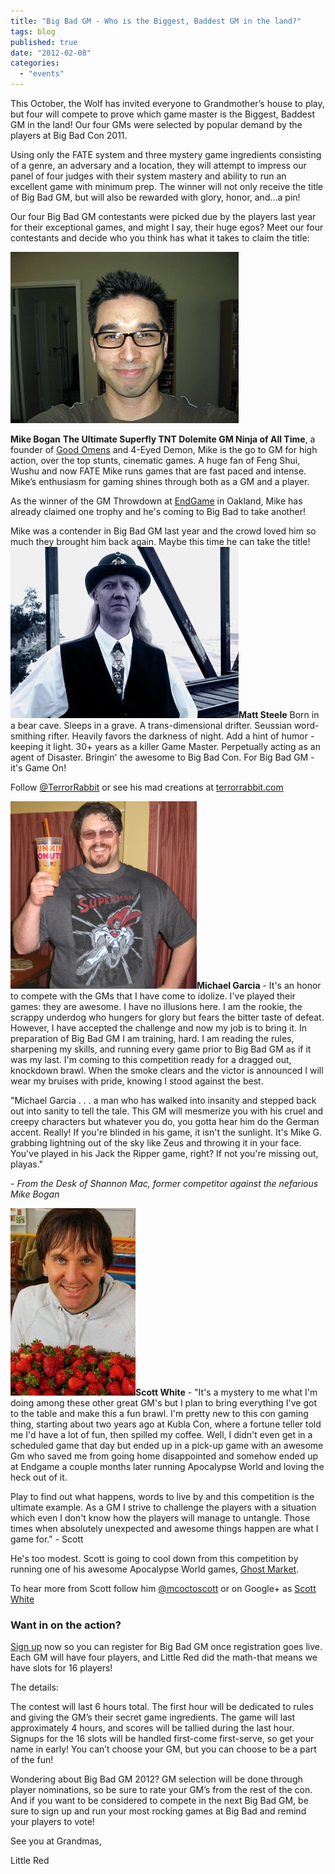 ```yaml
---
title: "Big Bad GM - Who is the Biggest, Baddest GM in the land?"
tags: blog
published: true
date: "2012-02-08"
categories: 
  - "events"
---
```


This October, the Wolf has invited everyone to Grandmother’s house to play, but four will compete to prove which game master is the Biggest, Baddest GM in the land! Our four GMs were selected by popular demand by the players at Big Bad Con 2011.

Using only the FATE system and three mystery game ingredients consisting of a genre, an adversary and a location, they will attempt to impress our panel of four judges with their system mastery and ability to run an excellent game with minimum prep. The winner will not only receive the title of Big Bad GM, but will also be rewarded with glory, honor, and…a pin!

Our four Big Bad GM contestants were picked due by the players last year for their exceptional games, and might I say, their huge egos? Meet our four contestants and decide who you think has what it takes to claim the title:

[![](/images/mike.jpg "mike")](http://www.bigbadcon.com/wp-content/uploads/2011/02/mike.jpg)

**Mike Bogan** **The Ultimate Superfly TNT Dolemite GM Ninja of All Time**, a founder of [Good Omens](http://www.goodomensgames.com/) and 4-Eyed Demon, Mike is the go to GM for high action, over the top stunts, cinematic games. A huge fan of Feng Shui, Wushu and now FATE Mike runs games that are fast paced and intense. Mike’s enthusiasm for gaming shines through both as a GM and a player.

As the winner of the GM Throwdown at [EndGame](http://www.endgameoakland.com/) in Oakland, Mike has already claimed one trophy and he's coming to Big Bad to take another!

Mike was a contender in Big Bad GM last year and the crowd loved him so much they brought him back again. Maybe this time he can take the title! [![Matt Steele](/images/matt.jpg "Matt Steele")](../wp-content/uploads/2011/02/matt.jpg)**Matt Steele** Born in a bear cave. Sleeps in a grave. A trans-dimensional drifter. Seussian word-smithing rifter. Heavily favors the darkness of night. Add a hint of humor - keeping it light. 30+ years as a killer Game Master. Perpetually acting as an agent of Disaster. Bringin' the awesome to Big Bad Con. For Big Bad GM - it's Game On!

Follow [@TerrorRabbit](http://twitter.com/#%21/TerrorRabbit) or see his mad creations at [terrorrabbit.com](http://terrorrabbit.com/)

[![](/images/Staythirstymyfriends-298x300.jpg "Michael Garcia")](http://www.bigbadcon.com/wp-content/uploads/2012/02/Staythirstymyfriends.jpg)**Michael Garcia** - It's an honor to compete with the GMs that I have come to idolize. I've played their games: they are awesome. I have no illusions here. I am the rookie, the scrappy underdog who hungers for glory but fears the bitter taste of defeat. However, I have accepted the challenge and now my job is to bring it. In preparation of Big Bad GM I am training, hard. I am reading the rules, sharpening my skills, and running every game prior to Big Bad GM as if it was my last. I'm coming to this competition ready for a dragged out, knockdown brawl. When the smoke clears and the victor is announced I will wear my bruises with pride, knowing I stood against the best.

"Michael Garcia . . . a man who has walked into insanity and stepped back out into sanity to tell the tale. This GM will mesmerize you with his cruel and creepy characters but whatever you do, you gotta hear him do the German accent. Really! If you're blinded in his game, it isn't the sunlight. It's Mike G. grabbing lightning out of the sky like Zeus and throwing it in your face. You've played in his Jack the Ripper game, right? If not you're missing out, playas."

\- _From the Desk of Shannon Mac, former competitor against the nefarious Mike Bogan_

[![](/images/32285_117807314926066_100000903931948_95822_2348231_n-200x300.jpg "Scott!")](http://www.bigbadcon.com/wp-content/uploads/2012/02/32285_117807314926066_100000903931948_95822_2348231_n.jpg)**Scott White** - "It's a mystery to me what I'm doing among these other great GM's but I plan to bring everything I've got to the table and make this a fun brawl. I'm pretty new to this con gaming thing, starting about two years ago at Kubla Con, where a fortune teller told me I'd have a lot of fun, then spilled my coffee. Well, I didn't even get in a scheduled game that day but ended up in a pick-up game with an awesome Gm who saved me from going home disappointed and somehow ended up at Endgame a couple months later running Apocalypse World and loving the heck out of it.

Play to find out what happens, words to live by and this competition is the ultimate example. As a GM I strive to challenge the players with a situation which even I don't know how the players will manage to untangle. Those times when absolutely unexpected and awesome things happen are what I game for." - Scott

He's too modest. Scott is going to cool down from this competition by running one of his awesome Apocalypse World games, [Ghost Market](http://www.bigbadcon.com/events/ghost-market/ "Ghost Market").

To hear more from Scott follow him [@mcoctoscott](https://twitter.com/#!/mcoctoscott "MC Octoscott") or on Google+ as [Scott White](https://plus.google.com/u/0/101114126237721414196/posts "Scott White")

### Want in on the action?

[Sign up](http://www.bigbadcon.com/?page_id=17) now so you can register for Big Bad GM once registration goes live. Each GM will have four players, and Little Red did the math-that means we have slots for 16 players!

The details:

The contest will last 6 hours total. The first hour will be dedicated to rules and giving the GM’s their secret game ingredients. The game will last approximately 4 hours, and scores will be tallied during the last hour. Signups for the 16 slots will be handled first-come first-serve, so get your name in early! You can’t choose your GM, but you can choose to be a part of the fun!

Wondering about Big Bad GM 2012? GM selection will be done through player nominations, so be sure to rate your GM’s from the rest of the con. And if you want to be considered to compete in the next Big Bad GM, be sure to sign up and run your most rocking games at Big Bad and remind your players to vote!

See you at Grandmas,

Little Red
